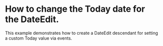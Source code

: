 # How to change the Today date for the DateEdit.


<p>This example demonstrates how to create a DateEdit descendant for setting a custom Today value via events.</p>

<br/>


